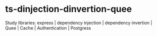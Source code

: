 # ts-dinjection-dinvertion-quee
Study libraries: express | dependency injection | dependency invertion | Quee | Cache | Authentication | Postgress
